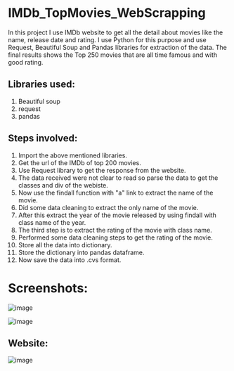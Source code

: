 # IMDb_TopMovies_WebScrapping
In this project I use IMDb website to get all the detail about movies like the name, release date and rating. I use Python for this purpose and use Request, Beautiful Soup and Pandas libraries for extraction of the data. The final results shows the Top 250 movies that are all time famous and with good rating.


## Libraries used:
1. Beautiful soup
2. request
3. pandas


## Steps involved:
1. Import the above mentioned libraries.
2. Get the url of the IMDb of top 200 movies.
3. Use Request library to get the response from the website.
4. The data received were not clear to read so parse the data to get the classes and div of the webiste.
5. Now use the findall function with "a" link to extract the name of the movie.
6. Did some data cleaning to extract the only name of the movie.
7. After this extract the year of the movie released by using findall with class name of the year.
8. The third step is to extract the rating of the movie with class name.
9. Performed some data cleaning steps to get the rating of the movie.
10. Store all the data into dictionary.
11. Store the dictionary into pandas dataframe.
12. Now save the data into .cvs format.

# Screenshots:
![image](https://user-images.githubusercontent.com/104086680/235835271-ef29956e-263f-4f20-963f-6a56b38e40b7.png)

![image](https://user-images.githubusercontent.com/104086680/235835408-f3c3ec2d-ecd4-434b-a274-c71ac90a8b9d.png)

## Website:
![image](https://user-images.githubusercontent.com/104086680/235835545-93fe60e6-1eb1-4b5c-bb7a-c7acf2e50b14.png)



